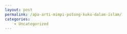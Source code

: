 ```yaml
---
layout: post
permalink: /apa-arti-mimpi-potong-kuku-dalam-islam/
categories:
    - Uncategorized
---
```


